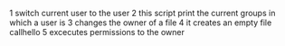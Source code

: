 1 switch current user to the user
2 this script print the current groups in which a user is
3 changes the owner of a file
4 it creates an empty file callhello
5 excecutes permissions to the owner

